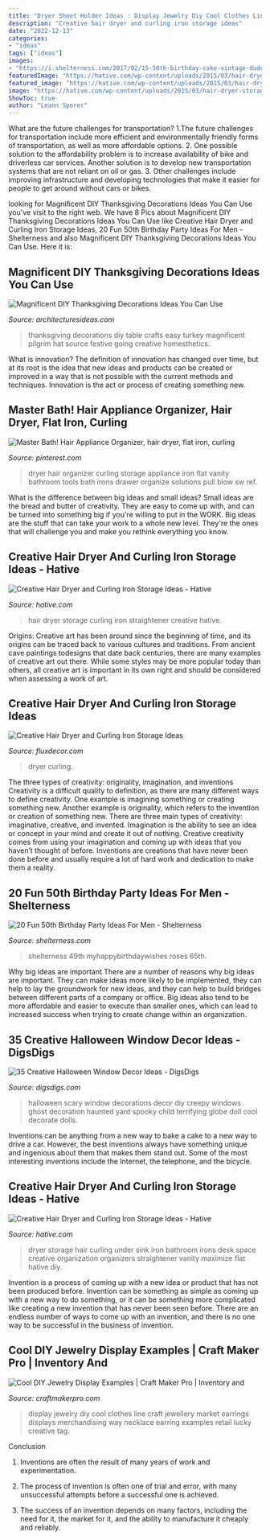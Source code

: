 ```yaml
---
title: "Dryer Sheet Holder Ideas : Display Jewelry Diy Cool Clothes Line Craft Jewellery Market Earrings Displays Merchandising Way Necklace Earring Examples Retail Lucky Creative Tag"
description: "Creative hair dryer and curling iron storage ideas"
date: "2022-12-13"
categories:
- "ideas"
tags: ["ideas"]
images:
- "https://i.shelterness.com/2017/02/15-50th-birthday-cake-vintage-dude-for-a-man.jpg"
featuredImage: "https://hative.com/wp-content/uploads/2015/03/hair-dryer-storage/4-hair-dryer-curling-iron-storage.jpg"
featured_image: "https://hative.com/wp-content/uploads/2015/03/hair-dryer-storage-collage.jpg"
image: "https://hative.com/wp-content/uploads/2015/03/hair-dryer-storage/4-hair-dryer-curling-iron-storage.jpg"
ShowToc: true
author: "Leann Sporer"
---
```



What are the future challenges for transportation?
1.The future challenges for transportation include more efficient and environmentally friendly forms of transportation, as well as more affordable options. 
2. One possible solution to the affordability problem is to increase availability of bike and driverless car services. Another solution is to develop new transportation systems that are not reliant on oil or gas. 
3. Other challenges include improving infrastructure and developing technologies that make it easier for people to get around without cars or bikes.

	

		
looking for Magnificent DIY Thanksgiving Decorations Ideas You Can Use you've visit to the right web. We have 8 Pics about Magnificent DIY Thanksgiving Decorations Ideas You Can Use like Creative Hair Dryer and Curling Iron Storage Ideas, 20 Fun 50th Birthday Party Ideas For Men - Shelterness and also Magnificent DIY Thanksgiving Decorations Ideas You Can Use. Here it is:
		
    
## Magnificent DIY Thanksgiving Decorations Ideas You Can Use

<img loading=lazy src="http://architecturesideas.com/wp-content/uploads/2017/10/DIY-Thanksgiving-Decorations-4.jpg" onerror="this.onerror=null;this.src='https://tse2.mm.bing.net/th?id=OIP.Qf5IEE8C7JjyX8Y6y2MKZAHaFy&amp;pid=15.1';" alt="Magnificent DIY Thanksgiving Decorations Ideas You Can Use">

_Source: architecturesideas.com_

>thanksgiving decorations diy table crafts easy turkey magnificent pilgrim hat source festive going creative homesthetics. 

	

What is innovation?
The definition of innovation has changed over time, but at its root is the idea that new ideas and products can be created or improved in a way that is not possible with the current methods and techniques. Innovation is the act or process of creating something new.

    
## Master Bath! Hair Appliance Organizer, Hair Dryer, Flat Iron, Curling

<img loading=lazy src="https://s-media-cache-ak0.pinimg.com/736x/7c/28/e9/7c28e98b0047eba0aebd9d195f8a3f53.jpg" onerror="this.onerror=null;this.src='https://tse2.mm.bing.net/th?id=OIP.tKSrR6PvSeKWWIgk-k6o7AHaJ4&amp;pid=15.1';" alt="Master Bath! Hair Appliance Organizer, hair dryer, flat iron, curling">

_Source: pinterest.com_

>dryer hair organizer curling storage appliance iron flat vanity bathroom tools bath irons drawer organize solutions pull blow sw ref. 

	

What is the difference between big ideas and small ideas?
Small ideas are the bread and butter of creativity. They are easy to come up with, and can be turned into something big if you're willing to put in the WORK. Big ideas are the stuff that can take your work to a whole new level. They're the ones that will challenge you and make you rethink everything you know.

    
## Creative Hair Dryer And Curling Iron Storage Ideas - Hative

<img loading=lazy src="https://hative.com/wp-content/uploads/2015/03/hair-dryer-storage-collage.jpg" onerror="this.onerror=null;this.src='https://tse1.mm.bing.net/th?id=OIP.KwDKh5480BwCaw6NWQf1BgHaGL&amp;pid=15.1';" alt="Creative Hair Dryer and Curling Iron Storage Ideas - Hative">

_Source: hative.com_

>hair dryer storage curling iron straightener creative hative. 

	

Origins:
Creative art has been around since the beginning of time, and its origins can be traced back to various cultures and traditions. From ancient cave paintings todesigns that date back centuries, there are many examples of creative art out there. While some styles may be more popular today than others, all creative art is important in its own right and should be considered when assessing a work of art.

    
## Creative Hair Dryer And Curling Iron Storage Ideas

<img loading=lazy src="https://fluxdecor.com/wp-content/uploads/2015/09/1-hair-dryer-curling-iron-storage.jpg" onerror="this.onerror=null;this.src='https://tse3.mm.bing.net/th?id=OIP.ks0WNa7o2x7ALdANkswUNAHaHa&amp;pid=15.1';" alt="Creative Hair Dryer and Curling Iron Storage Ideas">

_Source: fluxdecor.com_

>dryer curling. 

	

The three types of creativity: originality, imagination, and inventions
Creativity is a difficult quality to definition, as there are many different ways to define creativity. One example is imagining something or creating something new. Another example is originality, which refers to the invention or creation of something new. 
There are three main types of creativity: imaginative, creative, and invented. Imagination is the ability to see an idea or concept in your mind and create it out of nothing. Creative creativity comes from using your imagination and coming up with ideas that you haven’t thought of before. Inventions are creations that have never been done before and usually require a lot of hard work and dedication to make them a reality.

    
## 20 Fun 50th Birthday Party Ideas For Men - Shelterness

<img loading=lazy src="https://i.shelterness.com/2017/02/15-50th-birthday-cake-vintage-dude-for-a-man.jpg" onerror="this.onerror=null;this.src='https://tse4.mm.bing.net/th?id=OIP.vYP4U5uZzJqbsIBEFSXSXAHaJ4&amp;pid=15.1';" alt="20 Fun 50th Birthday Party Ideas For Men - Shelterness">

_Source: shelterness.com_

>shelterness 49th myhappybirthdaywishes roses 65th. 

	

Why big ideas are important
There are a number of reasons why big ideas are important. They can make ideas more likely to be implemented, they can help to lay the groundwork for new ideas, and they can help to build bridges between different parts of a company or office. Big ideas also tend to be more affordable and easier to execute than smaller ones, which can lead to increased success when trying to create change within an organization.

    
## 35 Creative Halloween Window Decor Ideas - DigsDigs

<img loading=lazy src="https://www.digsdigs.com/photos/2016/09/22-scary-child-standing-by-the-window-is-a-cool-and-frightening-idea.jpg" onerror="this.onerror=null;this.src='https://tse4.mm.bing.net/th?id=OIP.FHg0C7mEWsZ5mgAGERlsyAAAAA&amp;pid=15.1';" alt="35 Creative Halloween Window Decor Ideas - DigsDigs">

_Source: digsdigs.com_

>halloween scary window decorations decor diy creepy windows ghost decoration haunted yard spooky child terrifying globe doll cool decorate dolls. 

	

Inventions can be anything from a new way to bake a cake to a new way to drive a car. However, the best inventions always have something unique and ingenious about them that makes them stand out. Some of the most interesting inventions include the Internet, the telephone, and the bicycle.

    
## Creative Hair Dryer And Curling Iron Storage Ideas - Hative

<img loading=lazy src="https://hative.com/wp-content/uploads/2015/03/hair-dryer-storage/4-hair-dryer-curling-iron-storage.jpg" onerror="this.onerror=null;this.src='https://tse1.mm.bing.net/th?id=OIP.sH01mvCflyE78g9Q_-h0CwHaFh&amp;pid=15.1';" alt="Creative Hair Dryer and Curling Iron Storage Ideas - Hative">

_Source: hative.com_

>dryer storage hair curling under sink iron bathroom irons desk space creative organization organizers straightener vanity maximize flat hative diy. 

	

Invention is a process of coming up with a new idea or product that has not been produced before. Invention can be something as simple as coming up with a new way to do something, or it can be something more complicated like creating a new invention that has never been seen before. There are an endless number of ways to come up with an invention, and there is no one way to be successful in the business of invention.

    
## Cool DIY Jewelry Display Examples | Craft Maker Pro | Inventory And

<img loading=lazy src="http://www.craftmakerpro.com/wp-content/uploads/2014/04/clothes-line.jpg" onerror="this.onerror=null;this.src='https://tse1.mm.bing.net/th?id=OIP.aU2WiAB05YezdnUpsJehTAHaJ6&amp;pid=15.1';" alt="Cool DIY Jewelry Display Examples | Craft Maker Pro | Inventory and">

_Source: craftmakerpro.com_

>display jewelry diy cool clothes line craft jewellery market earrings displays merchandising way necklace earring examples retail lucky creative tag. 

	

Conclusion
1. Inventions are often the result of many years of work and experimentation.
2. The process of invention is often one of trial and error, with many unsuccessful attempts before a successful one is achieved.

3. The success of an invention depends on many factors, including the need for it, the market for it, and the ability to manufacture it cheaply and reliably.

